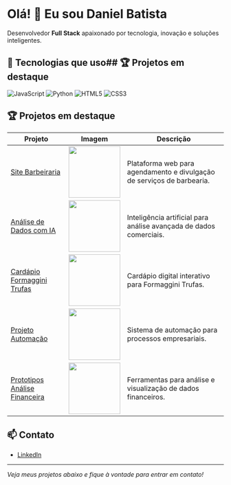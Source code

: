 # Olá! 👋 Eu sou Daniel Batista

Desenvolvedor **Full Stack** apaixonado por tecnologia, inovação e soluções inteligentes.

## 🚀 Tecnologias que uso## 🏆 Projetos em destaque

<!-- Repita para os outros projetos, mudando os links e imagens -->

![JavaScript](https://img.shields.io/badge/JavaScript-F7DF1E?logo=javascript&logoColor=black&style=for-the-badge)
![Python](https://img.shields.io/badge/Python-3776AB?logo=python&logoColor=white&style=for-the-badge)
![HTML5](https://img.shields.io/badge/HTML5-E34F26?logo=html5&logoColor=white&style=for-the-badge)
![CSS3](https://img.shields.io/badge/CSS3-1572B6?logo=css3&logoColor=white&style=for-the-badge)
## 🏆 Projetos em destaque

| Projeto                        | Imagem                                                                 | Descrição                                                                 |
|---------------------------------|------------------------------------------------------------------------|---------------------------------------------------------------------------|
| [Site Barbeiraria](https://github.com/danielbsn1/site_barbeiaria) | <img src="https://images.unsplash.com/photo-1515378791036-0648a3ef77b2?auto=format&fit=crop&w=200&q=80" width="120"/> | Plataforma web para agendamento e divulgação de serviços de barbearia.    |
| [Análise de Dados com IA](https://github.com/danielbsn1/analise_ia)| <img src="https://images.unsplash.com/photo-1519389950473-47ba0277781c?auto=format&fit=crop&w=200&q=80" width="120"/> | Inteligência artificial para análise avançada de dados comerciais.         |
| [Cardápio Formaggini Trufas](https://github.com/danielbsn1/cardapio_formaggini) | <img src="https://images.unsplash.com/photo-1502741338009-cac2772e18bc?auto=format&fit=crop&w=200&q=80" width="120"/> | Cardápio digital interativo para Formaggini Trufas.                       |
| [Projeto Automação](https://github.com/danielbsn1/projeto_automacao) | <img src="https://images.unsplash.com/photo-1519125323398-675f0ddb6308?auto=format&fit=crop&w=200&q=80" width="120"/> | Sistema de automação para processos empresariais.                         |
| [Prototipos Análise Financeira](https://github.com/danielbsn1/prototipos_financeira) | <img src="https://images.unsplash.com/photo-1454165804606-c3d57bc86b40?auto=format&fit=crop&w=200&q=80" width="120"/> | Ferramentas para análise e visualização de dados financeiros.              |



## 📫 Contato

- [LinkedIn](www.linkedin.com/in/danielbatista-dev)


---

*Veja meus projetos abaixo e fique à vontade para entrar em contato!*

